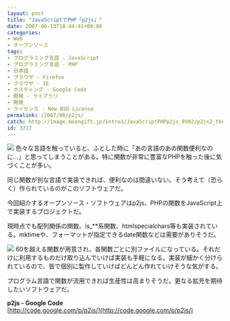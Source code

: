 ```yaml
---
layout: post
title: "JavaScriptでPHP「p2js」"
date: 2007-06-13T18:44:41+09:00
categories:
- Web
- オープンソース
tags: 
- プログラミング言語 - JavaScript
- プログラミング言語 - PHP
- 日本語
- ブラウザ - Firefox
- ブラウザ - IE
- ホスティング - Google Code
- 開発 - ライブラリ
- 開発
- ライセンス - New BSD License
permalink: /2007/06/p2js/
catch: http://image.moongift.jp/intro3/JavaScriptPHPp2js_8902/p2js2_thumb.png
id: 3717
---
```

[![](http://image.moongift.jp/intro3/JavaScriptPHPp2js_8902/p2js1_thumb1.png)](http://image.moongift.jp/intro3/JavaScriptPHPp2js_8902/p2js13.png) 色々な言語を触っていると、ふとした時に「あの言語のあの関数便利なのに…」と思ってしまうことがある。特に関数が非常に豊富なPHPを触った後に気づくことが多い。   
  
同じ関数が別な言語で実装できれば、便利なのは間違いない。そう考えて（恐らく）作られているのがこのソフトウェアだ。   
  
今回紹介するオープンソース・ソフトウェアはp2js、PHPの関数をJavaScript上で実装するプロジェクトだ。   
  
<!--more-->  
  
現時点でも配列関係の関数、is\_\*\*系関数、htmlspecialchars等も実装されている。mktimeや、フォーマットが指定できるdate関数などは需要がありそうだ。   
  
[![](http://image.moongift.jp/intro3/JavaScriptPHPp2js_8902/p2js2_thumb.png)](http://image.moongift.jp/intro3/JavaScriptPHPp2js_8902/p2js22.png) 60を越える関数が用意され、各関数ごとに別ファイルになっている。それだけに利用するものだけ取り込んでいけば実装も手軽になる。実装が細かく分けられているので、皆で個別に製作していけばどんどん作れていけそうな気がする。   
  
プログラム言語で関数が流用できれば生産性は高まりそうだ。更なる拡充を期待したいソフトウェアだ。   
  
**p2js - Google Code**  
[http://code.google.com/p/p2js/](http://code.google.com/p/p2js/)